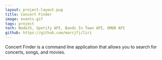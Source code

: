 ```yaml
---
layout: project-layout.pug
title: Concert Finder
image: events.gif
tags: project
tech: NodeJS, Spotify API, Bands In Town API, OMDB API
github: https://github.com/marcjfj/liri
---
```


Concert Finder is a command line application that allows you to search for concerts, songs, and movies.
